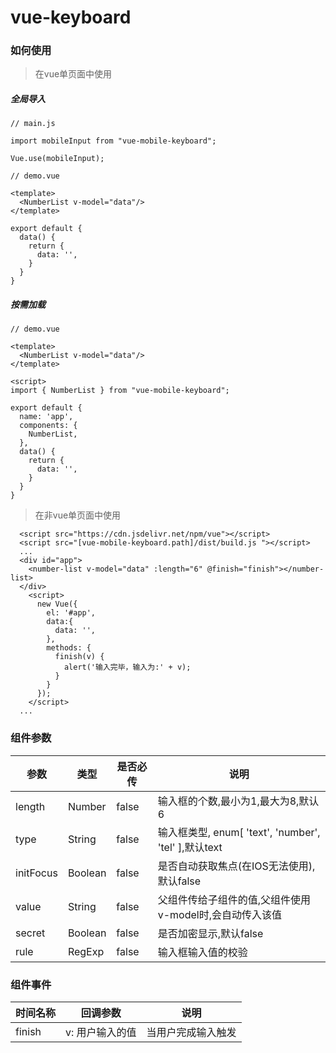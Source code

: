 # vue-keyboard

### 如何使用

> 在vue单页面中使用

##### 全局导入
```
// main.js

import mobileInput from "vue-mobile-keyboard";

Vue.use(mobileInput);

// demo.vue

<template>
  <NumberList v-model="data"/>
</template>

export default {
  data() {
    return {
      data: '',
    }
  }
}
```
##### 按需加载
```
// demo.vue

<template>
  <NumberList v-model="data"/>
</template>

<script>
import { NumberList } from "vue-mobile-keyboard";

export default {
  name: 'app',
  components: {
    NumberList,
  },
  data() {
    return {
      data: '',
    }
  }
}
```
> 在非vue单页面中使用
```
  <script src="https://cdn.jsdelivr.net/npm/vue"></script>
  <script src="[vue-mobile-keyboard.path]/dist/build.js "></script>
  ...
  <div id="app">
    <number-list v-model="data" :length="6" @finish="finish"></number-list>
  </div>
    <script>
      new Vue({
        el: '#app',
        data:{
          data: '',
        },
        methods: {
          finish(v) {
            alert('输入完毕，输入为:' + v);
          }
        }
      });
    </script>
  ...
```

### 组件参数
|参数|类型|是否必传|说明|
|--|--|--|--|
|length|Number|false|输入框的个数,最小为1,最大为8,默认6|
|type|String|false|输入框类型, enum[ 'text', 'number', 'tel' ],默认text|
|initFocus|Boolean|false|是否自动获取焦点(在IOS无法使用),默认false|
|value|String|false|父组件传给子组件的值,父组件使用v-model时,会自动传入该值|
|secret|Boolean|false|是否加密显示,默认false|
|rule|RegExp|false|输入框输入值的校验|

### 组件事件
|时间名称|回调参数|说明|
|--|--|--|
|finish|v: 用户输入的值|当用户完成输入触发|
